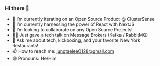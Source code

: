 ### Hi there 👋
- 🔭 I’m currently iterating on an Open Source Product @ ClusterSense
- 🌱 I’m currently harnessing the power of React with NextJS
- 👯 I’m looking to collaborate on any Open Source Projects!
- 👨‍🏫 Just gave a tech talk on Message Brokers (Kafka / RabbitMQ)
- 💬 Ask me about tech, kickboxing, and your favorite New York Restaurants!
- 📫 How to reach me: jungtaelee0128@gmail.com
- 😄 Pronouns: He/Him
<!--
**jungtaelee0128/jungtaelee0128** is a ✨ _special_ ✨ repository because its `README.md` (this file) appears on your GitHub profile.

Here are some ideas to get you started:

- 🔭 I’m currently working on ...
- 🌱 I’m currently learning ...
- 👯 I’m looking to collaborate on ...
- 🤔 I’m looking for help with ...
- 💬 Ask me about ...
- 📫 How to reach me: ...
- 😄 Pronouns: ...
- ⚡ Fun fact: ...
-->
